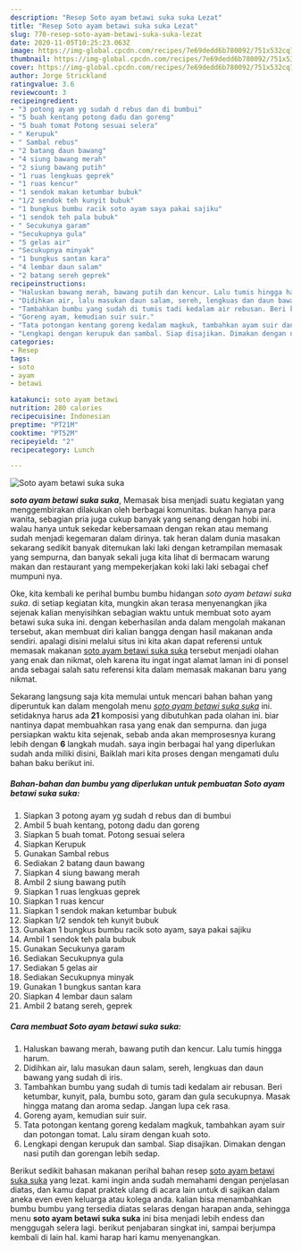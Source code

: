 ```yaml
---
description: "Resep Soto ayam betawi suka suka Lezat"
title: "Resep Soto ayam betawi suka suka Lezat"
slug: 770-resep-soto-ayam-betawi-suka-suka-lezat
date: 2020-11-05T10:25:23.063Z
image: https://img-global.cpcdn.com/recipes/7e69dedd6b780092/751x532cq70/soto-ayam-betawi-suka-suka-foto-resep-utama.jpg
thumbnail: https://img-global.cpcdn.com/recipes/7e69dedd6b780092/751x532cq70/soto-ayam-betawi-suka-suka-foto-resep-utama.jpg
cover: https://img-global.cpcdn.com/recipes/7e69dedd6b780092/751x532cq70/soto-ayam-betawi-suka-suka-foto-resep-utama.jpg
author: Jorge Strickland
ratingvalue: 3.6
reviewcount: 3
recipeingredient:
- "3 potong ayam yg sudah d rebus dan di bumbui"
- "5 buah kentang potong dadu dan goreng"
- "5 buah tomat Potong sesuai selera"
- " Kerupuk"
- " Sambal rebus"
- "2 batang daun bawang"
- "4 siung bawang merah"
- "2 siung bawang putih"
- "1 ruas lengkuas geprek"
- "1 ruas kencur"
- "1 sendok makan ketumbar bubuk"
- "1/2 sendok teh kunyit bubuk"
- "1 bungkus bumbu racik soto ayam saya pakai sajiku"
- "1 sendok teh pala bubuk"
- " Secukunya garam"
- "Secukupnya gula"
- "5 gelas air"
- "Secukupnya minyak"
- "1 bungkus santan kara"
- "4 lembar daun salam"
- "2 batang sereh geprek"
recipeinstructions:
- "Haluskan bawang merah, bawang putih dan kencur. Lalu tumis hingga harum."
- "Didihkan air, lalu masukan daun salam, sereh, lengkuas dan daun bawang yang sudah di iris."
- "Tambahkan bumbu yang sudah di tumis tadi kedalam air rebusan. Beri ketumbar, kunyit, pala, bumbu soto, garam dan gula secukupnya. Masak hingga matang dan aroma sedap. Jangan lupa cek rasa."
- "Goreng ayam, kemudian suir suir."
- "Tata potongan kentang goreng kedalam magkuk, tambahkan ayam suir dan potongan tomat. Lalu siram dengan kuah soto."
- "Lengkapi dengan kerupuk dan sambal. Siap disajikan. Dimakan dengan nasi putih dan gorengan lebih sedap."
categories:
- Resep
tags:
- soto
- ayam
- betawi

katakunci: soto ayam betawi 
nutrition: 280 calories
recipecuisine: Indonesian
preptime: "PT21M"
cooktime: "PT52M"
recipeyield: "2"
recipecategory: Lunch

---
```



![Soto ayam betawi suka suka](https://img-global.cpcdn.com/recipes/7e69dedd6b780092/751x532cq70/soto-ayam-betawi-suka-suka-foto-resep-utama.jpg)

<b><i>soto ayam betawi suka suka</i></b>, Memasak bisa menjadi suatu kegiatan yang menggembirakan dilakukan oleh berbagai komunitas. bukan hanya para wanita, sebagian pria juga cukup banyak yang senang dengan hobi ini. walau hanya untuk sekedar kebersamaan dengan rekan atau memang sudah menjadi kegemaran dalam dirinya. tak heran dalam dunia masakan sekarang sedikit banyak ditemukan laki laki dengan ketrampilan memasak yang sempurna, dan banyak sekali juga kita lihat di bermacam warung makan dan restaurant yang mempekerjakan koki laki laki sebagai chef mumpuni nya.

Oke, kita kembali ke perihal bumbu bumbu hidangan <i>soto ayam betawi suka suka</i>. di setiap kegiatan kita, mungkin akan terasa menyenangkan jika sejenak kalian menyisihkan sebagian waktu untuk membuat soto ayam betawi suka suka ini. dengan keberhasilan anda dalam mengolah makanan tersebut, akan membuat diri kalian bangga dengan hasil makanan anda sendiri. apalagi disini melalui situs ini kita akan dapat referensi untuk memasak makanan <u>soto ayam betawi suka suka</u> tersebut menjadi olahan yang enak dan nikmat, oleh karena itu ingat ingat alamat laman ini di ponsel anda sebagai salah satu referensi kita dalam memasak makanan baru yang nikmat.




Sekarang langsung saja kita memulai untuk mencari bahan bahan yang diperuntuk kan dalam mengolah menu <u><i>soto ayam betawi suka suka</i></u> ini. setidaknya harus ada <b>21</b> komposisi yang dibutuhkan pada olahan ini. biar nantinya dapat membuahkan rasa yang enak dan sempurna. dan juga persiapkan waktu kita sejenak, sebab anda akan memprosesnya kurang lebih dengan <b>6</b> langkah mudah. saya ingin berbagai hal yang diperlukan sudah anda miliki disini, Baiklah mari kita proses dengan mengamati dulu bahan baku berikut ini.

<!--inarticleads1-->

##### Bahan-bahan dan bumbu yang diperlukan untuk pembuatan Soto ayam betawi suka suka:

1. Siapkan 3 potong ayam yg sudah d rebus dan di bumbui
1. Ambil 5 buah kentang, potong dadu dan goreng
1. Siapkan 5 buah tomat. Potong sesuai selera
1. Siapkan  Kerupuk
1. Gunakan  Sambal rebus
1. Sediakan 2 batang daun bawang
1. Siapkan 4 siung bawang merah
1. Ambil 2 siung bawang putih
1. Siapkan 1 ruas lengkuas geprek
1. Siapkan 1 ruas kencur
1. Siapkan 1 sendok makan ketumbar bubuk
1. Siapkan 1/2 sendok teh kunyit bubuk
1. Gunakan 1 bungkus bumbu racik soto ayam, saya pakai sajiku
1. Ambil 1 sendok teh pala bubuk
1. Gunakan  Secukunya garam
1. Sediakan Secukupnya gula
1. Sediakan 5 gelas air
1. Sediakan Secukupnya minyak
1. Gunakan 1 bungkus santan kara
1. Siapkan 4 lembar daun salam
1. Ambil 2 batang sereh, geprek




<!--inarticleads2-->

##### Cara membuat Soto ayam betawi suka suka:

1. Haluskan bawang merah, bawang putih dan kencur. Lalu tumis hingga harum.
1. Didihkan air, lalu masukan daun salam, sereh, lengkuas dan daun bawang yang sudah di iris.
1. Tambahkan bumbu yang sudah di tumis tadi kedalam air rebusan. Beri ketumbar, kunyit, pala, bumbu soto, garam dan gula secukupnya. Masak hingga matang dan aroma sedap. Jangan lupa cek rasa.
1. Goreng ayam, kemudian suir suir.
1. Tata potongan kentang goreng kedalam magkuk, tambahkan ayam suir dan potongan tomat. Lalu siram dengan kuah soto.
1. Lengkapi dengan kerupuk dan sambal. Siap disajikan. Dimakan dengan nasi putih dan gorengan lebih sedap.




Berikut sedikit bahasan makanan perihal bahan resep <u>soto ayam betawi suka suka</u> yang lezat. kami ingin anda sudah memahami dengan penjelasan diatas, dan kamu dapat praktek ulang di acara lain untuk di sajikan dalam aneka even even keluarga atau kolega anda. kalian bisa menambahkan bumbu bumbu yang tersedia diatas selaras dengan harapan anda, sehingga menu <b>soto ayam betawi suka suka</b> ini bisa menjadi lebih endess dan menggugah selera lagi. berikut penjabaran singkat ini, sampai berjumpa kembali di lain hal. kami harap hari kamu menyenangkan.

